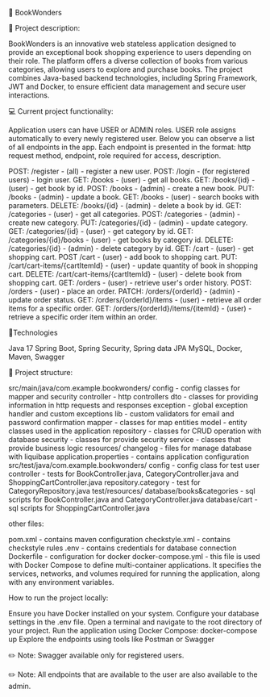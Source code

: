 📔 BookWonders

📄 Project description:

BookWonders is an innovative web stateless application designed to provide an exceptional book shopping experience to users depending on their role. The platform offers a diverse collection of books from various categories, allowing users to explore and purchase books. The project combines Java-based backend technologies, including Spring Framework, JWT and Docker, to ensure efficient data management and secure user interactions.

💻 Current project functionality:

Application users can have USER or ADMIN roles. USER role assigns automatically to every newly registered user. Below you can observe a list of all endpoints in the app. Each endpoint is presented in the format: http request method, endpoint, role required for access, description.

POST: /register - (all) - register a new user.
POST: /login - (for registered users) - login user.
GET: /books - (user) - get all books.
GET: /books/{id} - (user) - get book by id.
POST: /books - (admin) - create a new book.
PUT: /books - (admin) - update a book.
GET: /books - (user) - search books with parameters.
DELETE: /books/{id} - (admin) - delete a book by id.
GET: /categories - (user) - get all categories.
POST: /categories - (admin) - create new category.
PUT: /categories/{id} - (admin) - update category.
GET: /categories/{id} - (user) - get category by id.
GET: /categories/{id}/books - (user) - get books by category id.
DELETE: /categories/{id} - (admin) - delete category by id.
GET: /cart - (user) - get shopping cart.
POST /cart - (user) - add book to shopping cart.
PUT: /cart/cart-items/{cartItemId} - (user) - update quantity of book in shopping cart.
DELETE: /cart/cart-items/{cartItemId} - (user) - delete book from shopping cart.
GET: /orders - (user) - retrieve user's order history.
POST: /orders - (user) - place an order.
PATCH: /orders/{orderId} - (admin) - update order status.
GET: /orders/{orderId}/items - (user) - retrieve all order items for a specific order.
GET: /orders/{orderId}/items/{itemId} - (user) - retrieve a specific order item within an order.

🔨Technologies

Java 17
Spring Boot, Spring Security, Spring data JPA
MySQL, Docker, Maven, Swagger

📂 Project structure:

src/main/java/com.example.bookwonders/
config - config classes for mapper and security
controller - http controllers
dto - classes for providing information in http requests and responses
exception - global exception handler and custom exceptions
lib - custom validators for email and password confirmation
mapper - classes for map entities
model - entity classes used in the application
repository - classes for CRUD operation with database
security - classes for provide security
service - classes that provide business logic
resources/
changelog - files for manage database with liquibase
application.properties - contains application configuration
src/test/java/com.example.bookwonders/
config - config class for test user
controller - tests for BookController.java, CategoryController.java and ShoppingCartController.java
repository.category - test for CategoryRepository.java
test/resources/
database/books&categories - sql scripts for BookController.java and CategoryController.java
database/cart - sql scripts for ShoppingCartController.java

other files:

pom.xml - contains maven configuration
checkstyle.xml - contains checkstyle rules
.env - contains credentials for database connection
Dockerfile - configuration for docker
docker-compose.yml - this file is used with Docker Compose to define multi-container applications. It specifies the services, networks, and volumes required for running the application, along with any environment variables.

How to run the project locally:

Ensure you have Docker installed on your system.
Configure your database settings in the .env file.
Open a terminal and navigate to the root directory of your project.
Run the application using Docker Compose: docker-compose up
Explore the endpoints using tools like Postman or Swagger

✏️ Note: Swagger available only for registered users.

✏️ Note: Аll endpoints that are available to the user are also available to the admin.
